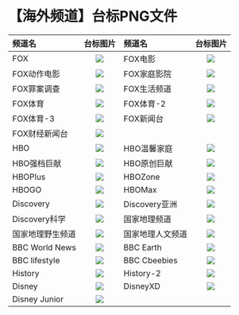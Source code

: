 # 【海外频道】台标PNG文件
|频道名|台标图片|频道名|台标图片|
|:---|:---:|:---|:---:|
|FOX|<img src="https://raw.githubusercontent.com/taksssss/TVlogo/main/img/FOX.png">|FOX电影|<img src="https://raw.githubusercontent.com/taksssss/TVlogo/main/img/FOX1.png">|
|FOX动作电影|<img src="https://raw.githubusercontent.com/taksssss/TVlogo/main/img/FOX2.png">|FOX家庭影院|<img src="https://raw.githubusercontent.com/taksssss/TVlogo/main/img/FOX3.png">|
|FOX罪案调查|<img src="https://raw.githubusercontent.com/taksssss/TVlogo/main/img/FOX4.png">|FOX生活频道|<img src="https://raw.githubusercontent.com/taksssss/TVlogo/main/img/FOX5.png">|
|FOX体育|<img src="https://raw.githubusercontent.com/taksssss/TVlogo/main/img/FOX6.png">|FOX体育-2|<img src="https://raw.githubusercontent.com/taksssss/TVlogo/main/img/FOX7.png">|
|FOX体育-3|<img src="https://raw.githubusercontent.com/taksssss/TVlogo/main/img/FOX8.png">|FOX新闻台|<img src="https://raw.githubusercontent.com/taksssss/TVlogo/main/img/FOX9.png">|
|FOX财经新闻台|<img src="https://raw.githubusercontent.com/taksssss/TVlogo/main/img/FOX10.png">|
|HBO|<img src="https://raw.githubusercontent.com/taksssss/TVlogo/main/img/HBO.png">|HBO温馨家庭|<img src="https://raw.githubusercontent.com/taksssss/TVlogo/main/img/HBO1.png">|
|HBO强档巨献|<img src="https://raw.githubusercontent.com/taksssss/TVlogo/main/img/HBO2.png">|HBO原创巨献|<img src="https://raw.githubusercontent.com/taksssss/TVlogo/main/img/HBO3.png">|
|HBOPlus|<img src="https://raw.githubusercontent.com/taksssss/TVlogo/main/img/HBO4.png">|HBOZone|<img src="https://raw.githubusercontent.com/taksssss/TVlogo/main/img/HBO5.png">|
|HBOGO|<img src="https://raw.githubusercontent.com/taksssss/TVlogo/main/img/HBO6.png">|HBOMax|<img src="https://raw.githubusercontent.com/taksssss/TVlogo/main/img/HBO7.png">|
|Discovery|<img src="https://raw.githubusercontent.com/taksssss/TVlogo/main/img/Discovery.png">|Discovery亚洲|<img src="https://raw.githubusercontent.com/taksssss/TVlogo/main/img/Discovery1.png">|
|Discovery科学|<img src="https://raw.githubusercontent.com/taksssss/TVlogo/main/img/Discovery2.png">|国家地理频道|<img src="https://raw.githubusercontent.com/taksssss/TVlogo/main/img/NATGEO.png">|
|国家地理野生频道|<img src="https://raw.githubusercontent.com/taksssss/TVlogo/main/img/NATGEO1.png">|国家地理人文频道|<img src="https://raw.githubusercontent.com/taksssss/TVlogo/main/img/NATGEO2.png">|
|BBC World News|<img src="https://raw.githubusercontent.com/taksssss/TVlogo/main/img/BBC1.png">|BBC Earth|<img src="https://raw.githubusercontent.com/taksssss/TVlogo/main/img/BBC2.png">|
|BBC lifestyle|<img src="https://raw.githubusercontent.com/taksssss/TVlogo/main/img/BBC3.png">|BBC Cbeebies|<img src="https://raw.githubusercontent.com/taksssss/TVlogo/main/img/BBC4.png">|
|History|<img src="https://raw.githubusercontent.com/taksssss/TVlogo/main/img/History1.png">|History-2|<img src="https://raw.githubusercontent.com/taksssss/TVlogo/main/img/History2.png">|
|Disney|<img src="https://raw.githubusercontent.com/taksssss/TVlogo/main/img/Disney.png">|DisneyXD|<img src="https://raw.githubusercontent.com/taksssss/TVlogo/main/img/Disney1.png">|
|Disney Junior|<img src="https://raw.githubusercontent.com/taksssss/TVlogo/main/img/Disney2.png">|
